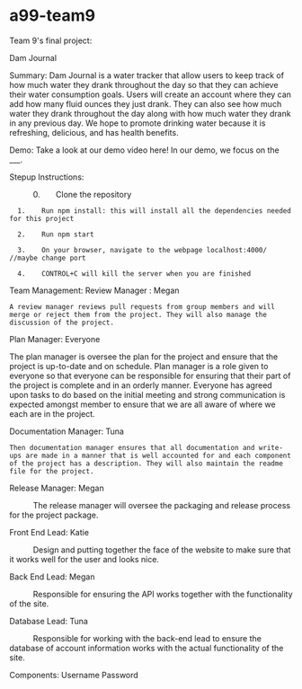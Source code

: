 # a99-team9
Team 9's final project:

Dam Journal 

Summary:
Dam Journal is a water tracker that allow users to keep track of how much water they drank throughout the day so that they can achieve their water consumption goals. Users will create an account where they can add how many fluid ounces they just drank. They can also see how much water they drank throughout the day along with how much water they drank in any previous day. We hope to promote drinking water because it is refreshing, delicious, and has health benefits. 

Demo:
Take a look at our demo video here! In our demo, we focus on the ___.

Stepup Instructions:

      0.    Clone the repository
      
      1.    Run npm install: this will install all the dependencies needed for this project
      
      2.    Run npm start
      
      3.    On your browser, navigate to the webpage localhost:4000/ //maybe change port
      
      4.    CONTROL+C will kill the server when you are finished
      

Team Management:
Review Manager : Megan

    A review manager reviews pull requests from group members and will merge or reject them from the project. They will also manage the discussion of the project. 

Plan Manager: Everyone

  The plan manager is oversee the plan for the project and ensure that the project is up-to-date and on schedule. Plan manager is a role given to everyone so that everyone can be responsible for ensuring that their part of the project is complete and in an orderly manner. Everyone has agreed upon tasks to do based on the initial meeting and strong communication is expected amongst member to ensure that we are all aware of where we each are in the project. 


Documentation Manager: Tuna

    Then documentation manager ensures that all documentation and write-ups are made in a manner that is well accounted for and each component of the project has a description. They will also maintain the readme file for the project. 


Release Manager: Megan

      The release manager will oversee the packaging and release process for the project package. 


Front End Lead: Katie

      Design and putting together the face of the website to make sure that it works well for the user and looks nice. 


Back End Lead: Megan

      Responsible for ensuring the API works together with the functionality of the site. 


Database Lead: Tuna

      Responsible for working with the back-end lead to ensure the database of account information works with the actual functionality of the site. 


Components: 
Username
Password
